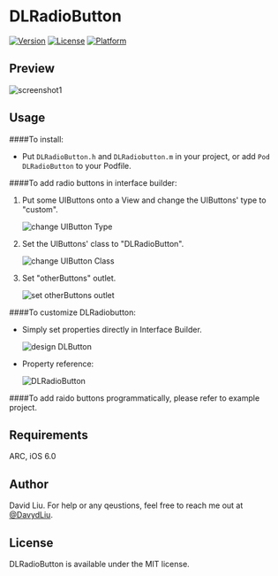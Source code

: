 # DLRadioButton 

[![Version](https://img.shields.io/cocoapods/v/DLRadioButton.svg?style=flat)](http://cocoadocs.org/docsets/DLRadioButton)
[![License](https://img.shields.io/cocoapods/l/DLRadioButton.svg?style=flat)](http://cocoadocs.org/docsets/DLRaidoButton)
[![Platform](https://img.shields.io/cocoapods/p/DLRadioButton.svg?style=flat)](http://cocoadocs.org/docsets/DLRadioButton)

## Preview

![screenshot1](DLRadioButton_screenshot1.png)

## Usage

####To install:
*	Put `DLRadioButton.h` and `DLRadiobutton.m` in your project, or add `Pod DLRadioButton` to your Podfile.

####To add radio buttons in interface builder:

1.  Put some UIButtons onto a View and change the UIButtons' type to "custom".

	![change UIButton Type](change_UIButton_type.png)

2.  Set the UIButtons' class to "DLRadioButton".

	![change UIButton Class](change_UIButton_class.png)

3.	Set "otherButtons" outlet.

	![set otherButtons outlet](set_otherButtons_outlet.png)

####To customize DLRadiobutton:

*	Simply set properties directly in Interface Builder.

	![design DLButton](design_DLRadioButton.png)

*	Property reference:
	
	![DLRadioButton](DLRadioButton.png)
	
####To add raido buttons programmatically, please refer to example project.

## Requirements

ARC, iOS 6.0

## Author

David Liu. For help or any qeustions, feel free to reach me out at [@DavydLiu](https://twitter.com/DavydLiu).

## License

DLRadioButton is available under the MIT license.